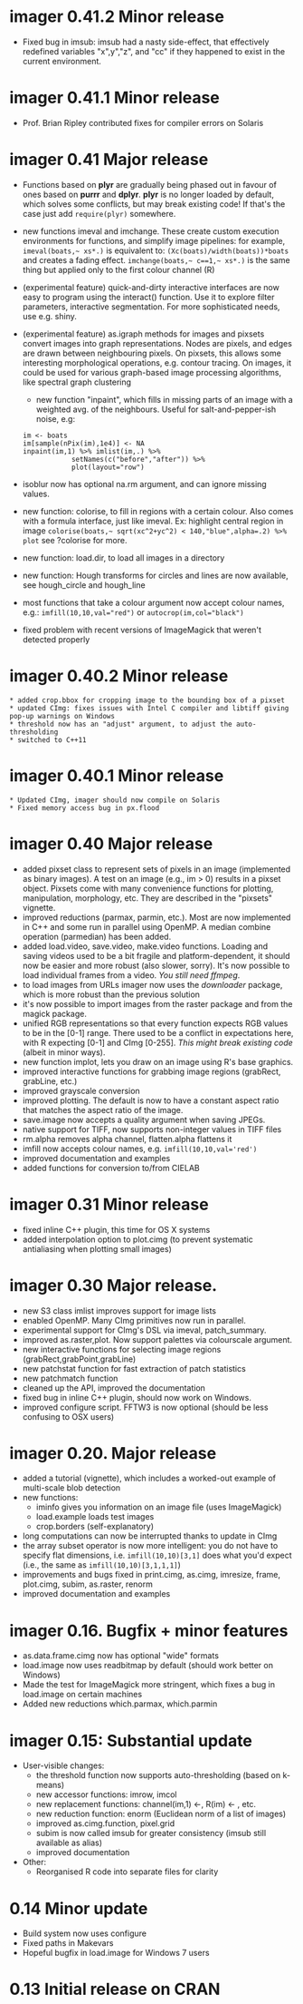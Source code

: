# imager 0.41.2 Minor release

* Fixed bug in imsub: imsub had a nasty side-effect, that effectively redefined variables "x",y","z", and "cc" if they happened to exist in the current environment. 

# imager 0.41.1 Minor release

* Prof. Brian Ripley contributed fixes for compiler errors on Solaris

# imager 0.41 Major release

* Functions based on **plyr** are gradually being phased out in favour of ones based on **purrr** and **dplyr**. **plyr** is no longer loaded by default, which solves some conflicts, but may break existing code! If that's the case just add ```require(plyr)``` somewhere. 

* new functions imeval and imchange. These create custom execution environments for functions, and simplify image pipelines: for example,
``` imeval(boats,~ xs*.) ```
is equivalent to: ``` (Xc(boats)/width(boats))*boats ``` and creates a fading effect. 
``` imchange(boats,~ c==1,~ xs*.) ```
is the same thing but applied only to the first colour channel (R) 
   
* (experimental feature) quick-and-dirty interactive interfaces are now easy to program using the interact() function. Use it to explore filter parameters, interactive segmentation. For more sophisticated needs, use e.g. shiny. 

* (experimental feature) as.igraph methods for images and pixsets convert images into graph representations. Nodes are pixels, and edges are drawn between neighbouring pixels. On pixsets, this allows some interesting morphological operations, e.g. contour tracing. On images, it could be used for various graph-based image processing algorithms, like spectral graph clustering

  * new function "inpaint", which fills in missing parts of an image with a weighted avg. of the neighbours. Useful for salt-and-pepper-ish noise, e.g:
  ```
  im <- boats
  im[sample(nPix(im),1e4)] <- NA
  inpaint(im,1) %>% imlist(im,.) %>%
              setNames(c("before","after")) %>% 
			  plot(layout="row")
  ```
  
* isoblur now has optional na.rm argument, and can ignore missing values. 

  
* new function: colorise, to fill in regions with a certain colour. Also comes with a formula interface, just like imeval. Ex: highlight central region in image
    ``` colorise(boats,~ sqrt(xc^2+yc^2) < 140,"blue",alpha=.2) %>% plot ```
see ?colorise for more. 
	
* new function: load.dir, to load all images in a directory  

* new function: Hough transforms for circles and lines are now available, see hough_circle and hough_line
  
* most functions that take a colour argument now accept colour names, e.g.:
       ```imfill(10,10,val="red")``` or ```autocrop(im,col="black")```

* fixed problem with recent versions of ImageMagick that weren't detected properly
	
# imager 0.40.2 Minor release
	* added crop.bbox for cropping image to the bounding box of a pixset
	* updated CImg: fixes issues with Intel C compiler and libtiff giving pop-up warnings on Windows 
	* threshold now has an "adjust" argument, to adjust the auto-thresholding
	* switched to C++11 
	
# imager 0.40.1 Minor release
	* Updated CImg, imager should now compile on Solaris
	* Fixed memory access bug in px.flood

# imager 0.40 Major release
   * added pixset class to represent sets of pixels in an image (implemented as binary images). A test on an image (e.g., im > 0) results in a pixset object. Pixsets come with many convenience functions for plotting, manipulation, morphology, etc. They are described in the "pixsets" vignette. 
   * improved reductions (parmax, parmin, etc.). Most are now implemented in C++ and some run in parallel using OpenMP. A median combine operation (parmedian) has been added.
   * added load.video, save.video, make.video functions. Loading and saving videos used to be a bit fragile and platform-dependent, it should now be easier and more robust (also slower, sorry). It's now possible to load individual frames from a video. *You still need ffmpeg*. 
   * to load images from URLs imager now uses the *downloader* package, which is more robust than the previous solution
   * it's now possible to import images from the raster package and from the magick package.
   * unified RGB representations so that every function expects RGB values to be in the [0-1] range. There used to be a conflict in expectations here, with R expecting [0-1] and CImg [0-255]. *This might break existing code* (albeit in minor ways). 
   * new function implot, lets you draw on an image using R's base graphics. 
   * improved interactive functions for grabbing image regions (grabRect, grabLine, etc.)
   * improved grayscale conversion
   * improved plotting. The default is now to have a constant aspect ratio that matches the aspect ratio of the image. 
   * save.image now accepts a quality argument when saving JPEGs.
   * native support for TIFF, now supports non-integer values in TIFF files
   * rm.alpha removes alpha channel, flatten.alpha flattens it
   * imfill now accepts  colour names, e.g. `imfill(10,10,val='red')`
   * improved documentation and examples
   * added functions for conversion to/from CIELAB 
   
# imager 0.31 Minor release
   * fixed inline C++ plugin, this time for OS X systems
   * added interpolation option to plot.cimg (to prevent systematic antialiasing when plotting small images)
   
# imager 0.30 Major release. 
  * new S3 class imlist improves support for image lists 
  * enabled OpenMP. Many CImg primitives now run in parallel. 
  * experimental support for CImg's DSL via imeval, patch_summary. 
  * improved as.raster,plot. Now support palettes via colourscale argument.
  * new interactive functions for selecting image regions (grabRect,grabPoint,grabLine)
  * new patchstat function for fast extraction of patch statistics
  * new patchmatch function 
  * cleaned up the API, improved the documentation
  * fixed bug in inline C++ plugin, should now work on Windows. 
  * improved configure script. FFTW3 is now optional (should be less confusing to OSX users)


# imager 0.20. Major release
  * added a tutorial (vignette), which includes a worked-out example of multi-scale blob detection
  * new functions: 
    + iminfo gives you information on an image file (uses ImageMagick)
    + load.example loads test images
    + crop.borders (self-explanatory)
  * long computations can now be interrupted thanks to update in CImg
  * the array subset operator is now more intelligent: you do not have to specify flat dimensions, i.e. 
    `imfill(10,10)[3,1]`   does what you'd expect (i.e., the same as `imfill(10,10)[3,1,1,1]`)
  * improvements and bugs fixed in print.cimg, as.cimg, imresize, frame, plot.cimg, subim, as.raster, renorm
  * improved documentation and examples 

# imager 0.16. Bugfix + minor features
  * as.data.frame.cimg now has optional "wide" formats
  * load.image now uses readbitmap by default (should work better on Windows) 
  * Made the test for ImageMagick more stringent, which fixes a bug in load.image on certain machines
  * Added new reductions which.parmax, which.parmin 

# imager 0.15: Substantial update
  * User-visible changes:
    + the threshold function now supports auto-thresholding (based on k-means)
    + new accessor functions: imrow, imcol
    + new replacement functions: channel(im,1) <-, R(im) <- , etc.
    + new reduction function: enorm (Euclidean norm of a list of images)
    + improved as.cimg.function, pixel.grid
    + subim is now called imsub for greater consistency (imsub still available as alias)
    + improved documentation
  * Other: 
    + Reorganised R code into separate files for clarity

# 0.14 Minor update
  * Build system now uses configure
  * Fixed paths in Makevars
  * Hopeful bugfix in load.image for Windows 7 users 

# 0.13 Initial release on CRAN
